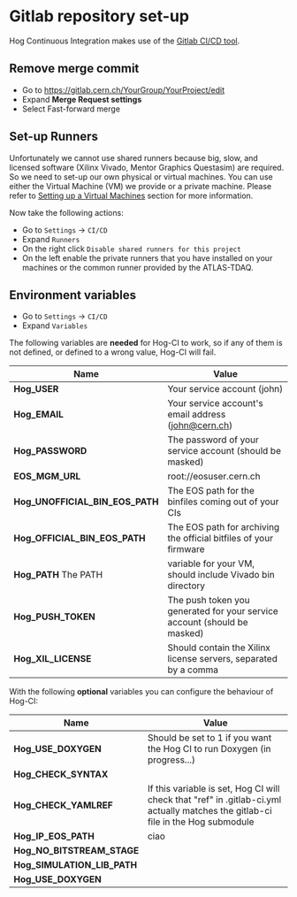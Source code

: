 # Gitlab repository set-up
Hog Continuous Integration makes use of the [Gitlab CI/CD tool](https://docs.gitlab.com/ee/ci/). 

## Remove merge commit

- Go to https://gitlab.cern.ch/YourGroup/YourProject/edit
- Expand __Merge Request settings__ 
- Select Fast-forward merge

## Set-up Runners

Unfortunately we cannot use shared runners because big, slow, and licensed software (Xilinx Vivado, Mentor Graphics Questasim) are required.
So we need to set-up our own physical or virtual machines.
You can use either the Virtual Machine (VM) we provide or a private machine.
Please refer to [Setting up a Virtual Machines](04-Virtual-Machines.md) section for more information.

Now take the following actions:

- Go to `Settings` -> `CI/CD`
- Expand `Runners`
- On the right click `Disable shared runners for this project`
- On the left enable the private runners that you have installed on your machines or the common runner provided by the ATLAS-TDAQ.

## Environment variables

- Go to `Settings` -> `CI/CD`
- Expand `Variables`

The following variables are **needed** for Hog-CI to work, so if any of them is not defined, or defined to a wrong value, Hog-CI will fail.

| Name                            | Value  |
|-----|---|
| __Hog_USER__                    | Your service account (john)                                              |
| __Hog_EMAIL__                   | Your service account's email  address (john@cern.ch)		     |
| __Hog_PASSWORD__                | The password of your service account (should be masked)		     |
| __EOS_MGM_URL__                 | root://eosuser.cern.ch						     |
| __Hog_UNOFFICIAL_BIN_EOS_PATH__ | The EOS path for the binfiles coming out of your CIs		     |
| __Hog_OFFICIAL_BIN_EOS_PATH__   | The EOS path for archiving the official bitfiles of your firmware	     |
| __Hog_PATH__ The PATH           | variable for your VM, should include Vivado bin directory 	     |
| __Hog_PUSH_TOKEN__              | The push token you generated for your service account (should be masked) |
| __Hog_XIL_LICENSE__             | Should contain the Xilinx license servers, separated by a comma          |

With the following **optional** variables you can configure the behaviour of Hog-CI:

| Name                            | Value  |
|-----|---|
| __Hog_USE_DOXYGEN__          | Should be set to 1 if you want the Hog CI to run Doxygen (in progress...) |
| __Hog_CHECK_SYNTAX__	       | 									   |
| __Hog_CHECK_YAMLREF__	       | If this variable is set, Hog CI will check that "ref" in .gitlab-ci.yml actually matches the gitlab-ci file in the Hog submodule |
| __Hog_IP_EOS_PATH__	         |	ciao								   |
| __Hog_NO_BITSTREAM_STAGE__   |									   |
| __Hog_SIMULATION_LIB_PATH__  |									   |
| __Hog_USE_DOXYGEN__          |                                                                           |



